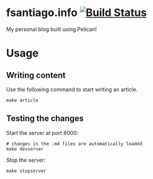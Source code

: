 # fsantiago.info [![Build Status](https://travis-ci.com/fsantiag/fsantiago.info.svg?branch=master)](https://travis-ci.com/fsantiag/fsantiago.info)

My personal blog built using Pelican!

# Usage
## Writing content
Use the following command to start writing an article.
```
make article
```
## Testing the changes
Start the server at port 8000:
```
# changes in the .md files are automatically loaded
make devserver
```
Stop the server:
```
make stopserver
```
